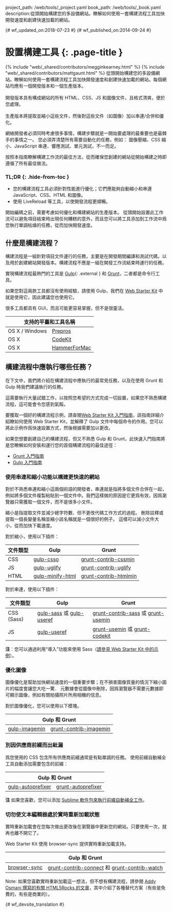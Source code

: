 project_path: /web/tools/_project.yaml
book_path: /web/tools/_book.yaml
description:從頭開始構建您的多設備網站。瞭解如何使用一套構建流程工具加快開發速度和創建快速加載的網站。

{# wf_updated_on:2018-07-23 #}
{# wf_published_on:2014-09-24 #}

# 設置構建工具 {: .page-title }

{% include "web/_shared/contributors/megginkearney.html" %}
{% include "web/_shared/contributors/mattgaunt.html" %}
從頭開始構建您的多設備網站。瞭解如何使用一套構建流程工具加快開發速度和創建快速加載的網站。每個網站均應有一個開發版本和一個生產版本。<br /><br />開發版本具有構成網站的所有 HTML、CSS、JS 和圖像文件，且格式清爽，便於您處理。<br /><br />生產版本將提取並縮小這些文件，然後對這些文件（如圖像）加以串連/合併和優化。

網絡開發者必須同時考慮很多事情，構建步驟就是一開始要處理的最重要也是最棘手的事情之一。
您必須弄清楚所有需要自動化的任務，例如：
圖像壓縮、CSS 縮小、JavaScript 串連、響應測試、單元測試，不一而足。



按照本指南瞭解構建工作流的最佳方法，從而確保您創建的網站從開始構建之時即遵循了所有最佳做法。




### TL;DR {: .hide-from-toc }
- 您的構建流程工具必須針對性能進行優化；它們應能夠自動縮小和串連 JavaScript、CSS、HTML 和圖像。
- 使用 LiveReload 等工具，以使開發流程更順暢。


開始編碼之前，需要考慮如何優化和構建網站的生產版本。
從頭開始設置此工作流可以避免項目結束時出現任何糟糕的意外，而且您可以將工具添加到工作流中爲您執行單調枯燥的任務，從而加快開發速度。




## 什麼是構建流程？

構建流程是一組針對項目文件運行的任務，主要是在開發期間編譯和測試代碼，以及用於創建網站開發版本。構建流程不應是一組在開發工作流結束時運行的任務。


實現構建流程最熱門的工具是 [Gulp](http://gulpjs.com/){: .external } 和 [Grunt](http://gruntjs.com/)，二者都是命令行工具。

如果您對這兩款工具都沒有使用經驗，請使用 Gulp，我們在 [Web Starter Kit](/web/tools/starter-kit/) 中就是使用它，因此建議您也使用它。



很多工具都具有 GUI，而且可能更容易掌握，但不是很靈活。


<table class="responsive">
  <thead>
    <tr>
      <th colspan="2">支持的平臺和工具名稱</th>
    </tr>
  </thead>
  <tbody>
    <tr>
      <td data-th="Supported Platforms">OS X / Windows</td>
      <td data-th="Gulp"><a href="http://alphapixels.com/prepros/">Prepros</a></td>
    </tr>
    <tr>
      <td data-th="Supported Platforms">OS X</td>
      <td data-th="Gulp"><a href="https://incident57.com/codekit/">CodeKit</a></td>
    </tr>
    <tr>
      <td data-th="Supported Platforms">OS X</td>
      <td data-th="Gulp"><a href="http://hammerformac.com/">HammerForMac</a></td>
    </tr>
  </tbody>
</table>


## 構建流程中應執行哪些任務？

在下文中，我們將介紹在構建流程中應執行的最常見任務，以及在使用 Grunt 和 Gulp 時我們建議執行的任務。


這需要執行大量試錯工作，以按照您希望的方式完成一切設置，如果您不熟悉構建流程，這可能會令您感到氣餒。


要獲取一個好的構建流程示例，請查閱[Web Starter Kit 入門指南](/web/fundamentals/getting-started/web-starter-kit/)，該指南詳細介紹瞭如何使用 Web Starter Kit，並解釋了 Gulp 文件中每個命令的作用。您可以將此示例作爲快速設置方式，然後根據需要加以更改。


如果您想要創建自己的構建流程，但又不熟悉 Gulp 和 Grunt，此快速入門指南將是您瞭解如何安裝和運行您的首個構建流程的最佳途徑：



* [Grunt 入門指南](http://gruntjs.com/getting-started)
* [Gulp 入門指南](https://github.com/gulpjs/gulp/blob/master/docs/getting-started.md#getting-started)


### 使用串連和縮小功能以構建更快速的網站

對於不熟悉串連和縮小這兩個術語的開發者，串連就是指將多個文件合併在一起，例如將多個文件複製粘貼到一個文件中。我們這樣做的原因是它更爲有效，因爲瀏覽器只需獲取一個文件，而不是很多小文件。


縮小是指提取文件並減少總字符數、但不更改代碼工作方式的過程。
刪除註釋或提取一個長變量名稱並縮小該名稱就是一個很好的例子。
這樣可以減小文件大小，從而加快下載速度。


對於縮小，使用以下插件：

<table>
  <thead>
    <tr>
      <th data-th="Type of File">文件類型</th>
      <th data-th="Gulp">Gulp</th>
      <th data-th="Grunt">Grunt</th>
    </tr>
  </thead>
  <tbody>
    <tr>
      <td data-th="Type of File">CSS</td>
      <td data-th="Gulp"><a href="https://github.com/ben-eb/gulp-csso">gulp-csso</a></td>
      <td data-th="Grunt"><a href="https://github.com/gruntjs/grunt-contrib-cssmin">grunt-contrib-cssmin</a></td>
    </tr>
    <tr>
      <td data-th="Type of File">JS</td>
      <td data-th="Gulp"><a href="https://github.com/terinjokes/gulp-uglify/">gulp-uglify</a></td>
      <td data-th="Grunt"><a href="https://github.com/gruntjs/grunt-contrib-uglify">grunt-contrib-uglify</a></td>
    </tr>
    <tr>
      <td data-th="Type of File">HTML</td>
      <td data-th="Gulp"><a href="https://www.npmjs.com/package/gulp-minify-html">gulp-minify-html</a></td>
      <td data-th="Grunt"><a href="https://github.com/gruntjs/grunt-contrib-htmlmin">grunt-contrib-htmlmin</a></td>
    </tr>
  </tbody>
</table>

對於串連，使用以下插件：

<table>
  <thead>
    <tr>
      <th data-th="Type of File">文件類型</th>
      <th data-th="Gulp">Gulp</th>
      <th data-th="Grunt">Grunt</th>
    </tr>
  </thead>
  <tbody>
    <tr>
      <td data-th="Type of File">CSS (Sass)</td>
      <td data-th="Gulp"><a href="https://github.com/dlmanning/gulp-sass">gulp-sass</a> 或 <a href="https://github.com/jonkemp/gulp-useref">gulp-useref</a></td>
      <td data-th="Grunt"><a href="https://github.com/gruntjs/grunt-contrib-sass">grunt-contrib-sass</a> 或 <a href="https://github.com/yeoman/grunt-usemin">grunt-usemin</a></td>
    </tr>
    <tr>
      <td data-th="Type of File">JS</td>
      <td data-th="Gulp"><a href="https://github.com/jonkemp/gulp-useref">gulp-useref</a></td>
      <td data-th="Grunt"><a href="https://github.com/yeoman/grunt-usemin">grunt-usemin</a> 或 <a href="https://github.com/fatso83/grunt-codekit">grunt-codekit</a></td>
    </tr>
  </tbody>
</table>

**注**：您可以通過利用“導入”功能來使用 Sass（[請參見 Web Starter Kit 中的示例](https://github.com/google/web-starter-kit/blob/master/app/styles/main.scss)）。


### 優化圖像

圖像優化是幫助加快網站速度的一個重要步驟；在不損害圖像質量的情況下縮小圖片的幅度會讓您大吃一驚．
元數據會從圖像中刪除，因爲瀏覽器不需要元數據即可顯示圖像，例如有關拍攝照片所用相機的信息。



對於圖像優化，您可以使用以下模塊。

<table class="responsive">
  <thead>
    <tr>
      <th colspan="2">Gulp 和 Grunt</th>
    </tr>
  </thead>
  <tbody>
    <tr>
      <td data-th="Gulp"><a href="https://github.com/sindresorhus/gulp-imagemin">gulp-imagemin</a></td>
      <td data-th="Grunt"><a href="https://github.com/gruntjs/grunt-contrib-imagemin">grunt-contrib-imagemin</a></td>
    </tr>
  </tbody>
</table>

### 別因供應商前綴而出紕漏

爲您使用的 CSS 包含所有供應商前綴通常是有點單調的任務。
使用前綴自動補全工具自動添加需要包含的前綴：


<table class="responsive">
  <thead>
    <tr>
      <th colspan="2">Gulp 和 Grunt</th>
    </tr>
  </thead>
  <tbody>
    <tr>
      <td data-th="Gulp"><a href="https://github.com/sindresorhus/gulp-autoprefixer">gulp-autoprefixer</a></td>
      <td data-th="Grunt"><a href="https://github.com/nDmitry/grunt-autoprefixer">grunt-autoprefixer</a></td>
    </tr>
  </tbody>
</table>

**注**
如果您喜歡，您可以添加 [Sublime 軟件包來執行前綴自動補全工作](/web/tools/setup/setup-editor#autoprefixer)。


### 切勿使文本編輯器處於實時重新加載狀態

實時重新加載會在您每次做出更改後在瀏覽器中更新您的網站。只要使用一次，就再也離不開它了。


Web Starter Kit 使用 browser-sync 提供實時重新加載支持。

<table class="responsive">
  <thead>
    <tr>
      <th colspan="2">Gulp 和 Grunt</th>
    </tr>
  </thead>
  <tbody>
    <tr>
      <td data-th="Gulp"><a href="http://www.browsersync.io/docs/gulp/">browser-sync</a></td>
      <td data-th="Grunt"><a href="https://github.com/gruntjs/grunt-contrib-connect">grunt-contrib-connect</a> 和 <a href="https://github.com/gruntjs/grunt-contrib-watch">grunt-contrib-watch</a></td>
    </tr>
  </tbody>
</table>

Note: 如果您喜歡實時重新加載這一想法，但不想有構建流程，請參閱 [Addy Osmani 撰寫的有關 HTML5Rocks 的文章](http://www.html5rocks.com/en/tutorials/tooling/synchronized-cross-device-testing/)，其中介紹了各種替代方案（有些是免費的，有些是商業的）。


{# wf_devsite_translation #}
